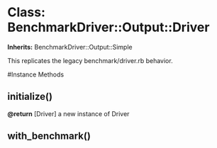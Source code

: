 # Class: BenchmarkDriver::Output::Driver
**Inherits:** BenchmarkDriver::Output::Simple
    

This replicates the legacy benchmark/driver.rb behavior.



#Instance Methods
## initialize() [](#method-i-initialize)

**@return** [Driver] a new instance of Driver

## with_benchmark() [](#method-i-with_benchmark)

